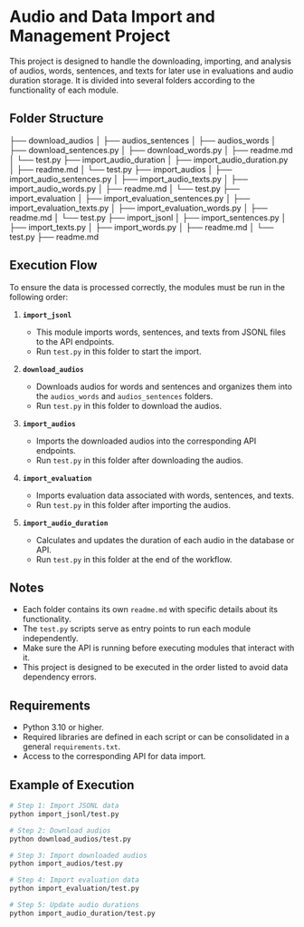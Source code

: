 # Audio and Data Import and Management Project

This project is designed to handle the downloading, importing, and analysis of audios, words, sentences, and texts for later use in evaluations and audio duration storage. It is divided into several folders according to the functionality of each module.

## Folder Structure

├── download_audios
│ ├── audios_sentences
│ ├── audios_words
│ ├── download_sentences.py
│ ├── download_words.py
│ ├── readme.md
│ └── test.py
├── import_audio_duration
│ ├── import_audio_duration.py
│ ├── readme.md
│ └── test.py
├── import_audios
│ ├── import_audio_sentences.py
│ ├── import_audio_texts.py
│ ├── import_audio_words.py
│ ├── readme.md
│ └── test.py
├── import_evaluation
│ ├── import_evaluation_sentences.py
│ ├── import_evaluation_texts.py
│ ├── import_evaluation_words.py
│ ├── readme.md
│ └── test.py
├── import_jsonl
│ ├── import_sentences.py
│ ├── import_texts.py
│ ├── import_words.py
│ ├── readme.md
│ └── test.py
├── readme.md


## Execution Flow

To ensure the data is processed correctly, the modules must be run in the following order:

1. **`import_jsonl`**  
   - This module imports words, sentences, and texts from JSONL files to the API endpoints.
   - Run `test.py` in this folder to start the import.

2. **`download_audios`**  
   - Downloads audios for words and sentences and organizes them into the `audios_words` and `audios_sentences` folders.
   - Run `test.py` in this folder to download the audios.

3. **`import_audios`**  
   - Imports the downloaded audios into the corresponding API endpoints.
   - Run `test.py` in this folder after downloading the audios.

4. **`import_evaluation`**  
   - Imports evaluation data associated with words, sentences, and texts.
   - Run `test.py` in this folder after importing the audios.

5. **`import_audio_duration`**  
   - Calculates and updates the duration of each audio in the database or API.
   - Run `test.py` in this folder at the end of the workflow.

## Notes

- Each folder contains its own `readme.md` with specific details about its functionality.
- The `test.py` scripts serve as entry points to run each module independently.
- Make sure the API is running before executing modules that interact with it.
- This project is designed to be executed in the order listed to avoid data dependency errors.

## Requirements

- Python 3.10 or higher.
- Required libraries are defined in each script or can be consolidated in a general `requirements.txt`.
- Access to the corresponding API for data import.

## Example of Execution

```bash
# Step 1: Import JSONL data
python import_jsonl/test.py

# Step 2: Download audios
python download_audios/test.py

# Step 3: Import downloaded audios
python import_audios/test.py

# Step 4: Import evaluation data
python import_evaluation/test.py

# Step 5: Update audio durations
python import_audio_duration/test.py


